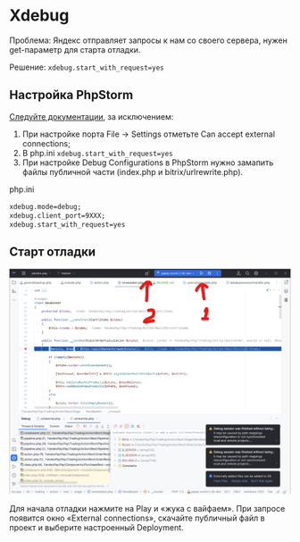 # Xdebug

Проблема: Яндекс отправляет запросы к нам со своего сервера, нужен get-параметр для старта отладки. 

Решение: `xdebug.start_with_request=yes`

## Настройка PhpStorm

[Следуйте документации](https://git.t-dir.com/support/techdir.stuff/-/tree/master/manuals/debug/xdebug#%D0%BD%D0%B0%D1%81%D1%82%D1%80%D0%BE%D0%B9%D0%BA%D0%B0), за исключением:
1. При настройке порта File -> Settings отметьте Can accept external connections;
2. В php.ini `xdebug.start_with_request=yes`
3. При настройке Debug Configurations в PhpStorm нужно замапить файлы публичной части (index.php и bitrix/urlrewrite.php).

php.ini
```
xdebug.mode=debug;
xdebug.client_port=9XXX;
xdebug.start_with_request=yes
```

## Старт отладки

![xdebug start](xdebug-start.png)

Для начала отладки нажмите на Play и «жука с вайфаем». При запросе появится окно «External connections», скачайте публичный файл в проект и выберите настроенный Deployment.